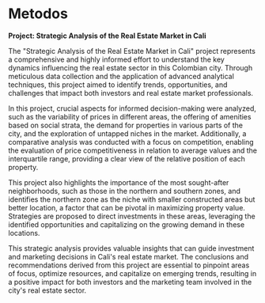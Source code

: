 # Metodos

**Project: Strategic Analysis of the Real Estate Market in Cali**

The "Strategic Analysis of the Real Estate Market in Cali" project represents a comprehensive and highly informed effort to understand the key dynamics influencing the real estate sector in this Colombian city. Through meticulous data collection and the application of advanced analytical techniques, this project aimed to identify trends, opportunities, and challenges that impact both investors and real estate market professionals.

In this project, crucial aspects for informed decision-making were analyzed, such as the variability of prices in different areas, the offering of amenities based on social strata, the demand for properties in various parts of the city, and the exploration of untapped niches in the market. Additionally, a comparative analysis was conducted with a focus on competition, enabling the evaluation of price competitiveness in relation to average values and the interquartile range, providing a clear view of the relative position of each property.

This project also highlights the importance of the most sought-after neighborhoods, such as those in the northern and southern zones, and identifies the northern zone as the niche with smaller constructed areas but better location, a factor that can be pivotal in maximizing property value. Strategies are proposed to direct investments in these areas, leveraging the identified opportunities and capitalizing on the growing demand in these locations.

This strategic analysis provides valuable insights that can guide investment and marketing decisions in Cali's real estate market. The conclusions and recommendations derived from this project are essential to pinpoint areas of focus, optimize resources, and capitalize on emerging trends, resulting in a positive impact for both investors and the marketing team involved in the city's real estate sector.
